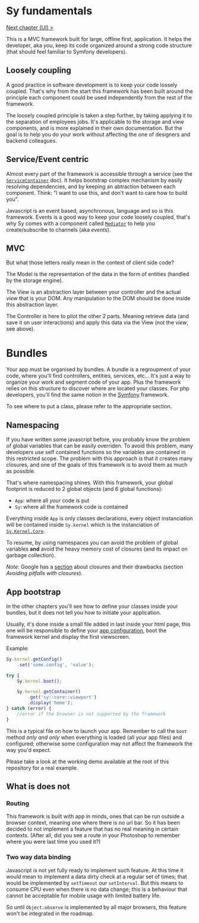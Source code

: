 # Sy fundamentals

[Next chapter (UI) >](ui.md)

This is a MVC framework built for large, offline first, application. It helps the developer, aka *you*, keep its code organized around a strong code structure (that should feel familiar to Symfony developers).

## Loosely coupling

A good practice in software development is to keep your code lossely coupled. That's why from the start this framework has been built around the principle each component could be used independently from the rest of the framework.

The loosely coupled principle is taken a step further, by taking applying it to the separation of employees jobs. It's applicable to the storage and view components, and is more explained in their own documentation. But the goal is to help you do your work without affecting the one of designers and backend colleagues.

## Service/Event centric

Almost every part of the framework is accessible through a service (see the [`ServiceContainer`](../Service-container.md) doc). It helps bootstrap complex mechanism by easily resolving dependencies, and by keeping an abtraction between each component. Think: "I want to use this, and don't want to care how to build you".

Javascript is an event based, asynchronous, language and so is this framework. Events is a good way to keep your code loosely coupled, that's why Sy comes with a component called [`Mediator`](../Mediator.md) to help you create/subscribe to channels (aka *events*).

## MVC

But what those letters really mean in the context of client side code?

The Model is the representation of the data in the form of entities (handled by the storage engine).

The View is an abstraction layer between your controller and the actual *view* that is your DOM. Any manipulation to the DOM should be done inside this abstraction layer.

The Controller is here to pilot the other 2 parts. Meaning retrieve data (and save it on user interactions) and apply this data via the View (not the *view*, see above).

# Bundles

Your app must be organised by bundles. A bundle is a regroupment of your code, where you'll find controllers, entities, services, etc... It's just a way to organize your work and segment code of your app. Plus the framework relies on this structure to discover where are located your classes. For php developers, you'll find the same notion in the [Symfony](http://symfony.com) framework.

To see where to put a class, please refer to the appropriate section.

## Namespacing

If you have written some javascript before, you probably know the problem of global variables that can be easily overriden. To avoid this problem, many developers use self contained functions so the variables are contained in this restricted scope. The problem with this approach is that it creates many closures, and one of the goals of this framework is to avoid them as much as possible.

That's where namespacing shines. With this framework, your global footprint is reduced to 2 global objects (and 6 global functions):

* `App`: where all *your* code is put
* `Sy`: where all the framework code is contained

Everything inside `App` is only classes declarations, every object instanciation will be contained inside `Sy.kernel` which is the instanciation of [`Sy.Kernel.Core`](../../src/Kernel/Core.js).

To resume, by using namespaces you can avoid the problem of global variables **and** avoid the heavy memory cost of closures (and its impact on garbage collection).

*Note*: Google has a [section](https://developers.google.com/speed/articles/optimizing-javascript) about closures and their drawbacks (section *Avoiding pitfalls with closures*).

## App bootstrap

In the other chapters you'll see how to define your classes inside your bundles, but it does not tell you how to initiate your application.

Usually, it's done inside a small file added in last inside your html page, this one will be responsible to define your [app configuration](config.md), boot the framework kernel and display the first viewscreen.

Example:
```js
Sy.kernel.getConfig()
    .set('some.config', 'value');

try {
    Sy.kernel.boot();

    Sy.kernel.getContainer()
        .get('sy::core::viewport')
        .display('home');
} catch (error) {
    //error if the browser is not supported by the framework
}
```
This is a typical file on how to launch your app. Remember to call the `boot` method *only and only* when everything is loaded (all your app files) and configured; otherwise some configuration may not affect the framework the way you'd expect.

Please take a look at the working demo available at the root of this repository for a real example.


## What is does not

### Routing

This framework is built with app in minds, ones that can be run outside a browser context, meaning one where there is no url bar. So it has been decided to not implement a feature that has no real meaning in certain contexts. (After all, did you see a route in your Photoshop to remember where you were last time you used it?)

### Two way data binding

Javascript is not yet fully ready to implement such feature. At this time it would mean to implement a data dirty check at a regular set of times; that would be implemented by `setTimeout` our `setInterval`. But this means to consume CPU even when there is no data change; this is a behaviour that cannot be acceptable for mobile usage with limited battery life.

So until `Object.observe` is implemented by all major browsers, this feature won't be integrated in the roadmap.